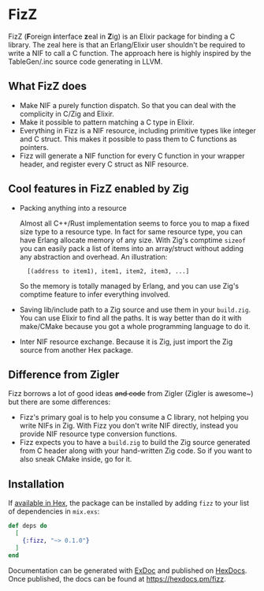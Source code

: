 # FizZ

FizZ (**F**oreign **i**nterface **z**eal in **Z**ig) is an Elixir package for binding a C library.
The zeal here is that an Erlang/Elixir user shouldn't be required to write a NIF to call a C function.
The approach here is highly inspired by the TableGen/.inc source code generating in LLVM.

## What FizZ does

- Make NIF a purely function dispatch. So that you can deal with the complicity in C/Zig and Elixir.
- Make it possible to pattern matching a C type in Elixir.
- Everything in Fizz is a NIF resource, including primitive types like integer and C struct. This makes it possible to pass them to C functions as pointers.
- Fizz will generate a NIF function for every C function in your wrapper header, and register every C struct as NIF resource.

## Cool features in FizZ enabled by Zig

- Packing anything into a resource

  Almost all C++/Rust implementation seems to force you to map a fixed size type to a resource type.
  In fact for same resource type, you can have Erlang allocate memory of any size.
  With Zig's comptime `sizeof` you can easily pack a list of items into an array/struct without adding any abstraction and overhead. An illustration:

  ```
    [(address to item1), item1, item2, item3, ...]
  ```

  So the memory is totally managed by Erlang, and you can use Zig's comptime feature to infer everything involved.

- Saving lib/include path to a Zig source and use them in your `build.zig`. You can use Elixir to find all the paths. It is way better than do it with make/CMake because you got a whole programming language to do it.
- Inter NIF resource exchange. Because it is Zig, just import the Zig source from another Hex package.

## Difference from Zigler

Fizz borrows a lot of good ideas ~~and code~~ from Zigler (Zigler is awesome~) but there are some differences:

- Fizz's primary goal is to help you consume a C library, not helping you write NIFs in Zig. With Fizz you don't write NIF directly, instead you provide NIF resource type conversion functions.
- Fizz expects you to have a `build.zig` to build the Zig source generated from C header along with your hand-written Zig code. So if you want to also sneak CMake inside, go for it.

## Installation

If [available in Hex](https://hex.pm/docs/publish), the package can be installed
by adding `fizz` to your list of dependencies in `mix.exs`:

```elixir
def deps do
  [
    {:fizz, "~> 0.1.0"}
  ]
end
```

Documentation can be generated with [ExDoc](https://github.com/elixir-lang/ex_doc)
and published on [HexDocs](https://hexdocs.pm). Once published, the docs can
be found at <https://hexdocs.pm/fizz>.
